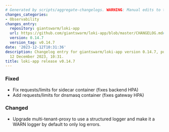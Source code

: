```yaml
---
# Generated by scripts/aggregate-changelogs. WARNING: Manual edits to this files will be overwritten.
changes_categories:
- Observability
changes_entry:
  repository: giantswarm/loki-app
  url: https://github.com/giantswarm/loki-app/blob/master/CHANGELOG.md#0147---2023-12-12
  version: 0.14.7
  version_tag: v0.14.7
date: '2023-12-12T10:31:36'
description: Changelog entry for giantswarm/loki-app version 0.14.7, published on
  12 December 2023, 10:31.
title: loki-app release v0.14.7
---
```


### Fixed
- Fix requests/limits for sidecar container (fixes backend HPA)
- Add requests/limits for dnsmasq container (fixes gateway HPA)
### Changed
- Upgrade multi-tenant-proxy to use a structured logger and make it a WARN logger by default to only log errors.
